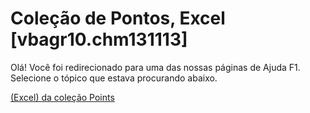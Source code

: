 
# Coleção de Pontos, Excel [vbagr10.chm131113]

Olá! Você foi redirecionado para uma das nossas páginas de Ajuda F1. Selecione o tópico que estava procurando abaixo.

[(Excel) da coleção Points](http://msdn.microsoft.com/library/b41c8f08-880e-1f4a-0456-3f77c0741bc6%28Office.15%29.aspx)
